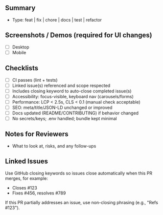## Summary
- Type: feat | fix | chore | docs | test | refactor

## Screenshots / Demos (required for UI changes)
- [ ] Desktop
- [ ] Mobile

## Checklists
- [ ] CI passes (lint + tests)
- [ ] Linked issue(s) referenced and scope respected
- [ ] Includes closing keyword to auto-close completed issue(s)
- [ ] Accessibility: focus-visible, keyboard nav (carousels/forms)
- [ ] Performance: LCP < 2.5s, CLS < 0.1 (manual check acceptable)
- [ ] SEO: meta/title/JSON-LD unchanged or improved
- [ ] Docs updated (README/CONTRIBUTING) if behavior changed
- [ ] No secrets/keys; .env handled; bundle kept minimal

## Notes for Reviewers
- What to look at, risks, and any follow-ups

## Linked Issues
Use GitHub closing keywords so issues close automatically when this PR merges, for example:
- Closes #123
- Fixes #456, resolves #789

If this PR partially addresses an issue, use non-closing phrasing (e.g., "Refs #123").
